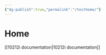 ```yaml
---
{"dg-publish":true,"permalink":"/testhome/"}
---
```


# Home


[[10212i documentation\|10212i documentation]]